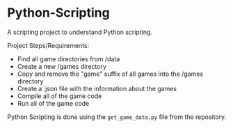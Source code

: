 # Python-Scripting

A scripting project to understand Python scripting.

Project Steps/Requirements:

- Find all game directories from /data
- Create a new /games directory 
- Copy and remove the "game" suffix of all games into the /games directory
- Create a .json file with the information about the games
- Compile all of the game code 
- Run all of the game code

Python Scripting is done using the `get_game_data.py` file from the repository.